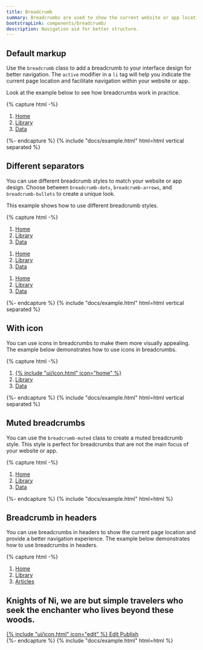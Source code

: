 ```yaml
---
title: Breadcrumb
summary: Breadcrumbs are used to show the current website or app location and reduce the number of actions users have to take. Thanks to breadcrumbs, they can easily navigate within the website hierarchy and better understand its structure.
bootstrapLink: components/breadcrumb/
description: Navigation aid for better structure.
---
```


## Default markup

Use the `breadcrumb` class to add a breadcrumb to your interface design for better navigation. The `active` modifier in a `li` tag will help you indicate the current page location and facilitate navigation within your website or app.

Look at the example below to see how breadcrumbs work in practice.

{% capture html -%}
<ol class="breadcrumb">
  <li class="breadcrumb-item">
    <a href="#">Home</a>
  </li>
  <li class="breadcrumb-item">
    <a href="#">Library</a>
  </li>
  <li class="breadcrumb-item active">
    <a href="#">Data</a>
  </li>
</ol>
{%- endcapture %}
{% include "docs/example.html" html=html vertical separated %}

## Different separators

You can use different breadcrumb styles to match your website or app design. Choose between `breadcrumb-dots`, `breadcrumb-arrows`, and `breadcrumb-bullets` to create a unique look.

This example shows how to use different breadcrumb styles.

{% capture html -%}
<ol class="breadcrumb breadcrumb-dots">
  <li class="breadcrumb-item">
    <a href="#">Home</a>
  </li>
  <li class="breadcrumb-item">
    <a href="#">Library</a>
  </li>
  <li class="breadcrumb-item active">
    <a href="#">Data</a>
  </li>
</ol>
<ol class="breadcrumb breadcrumb-arrows">
  <li class="breadcrumb-item">
    <a href="#">Home</a>
  </li>
  <li class="breadcrumb-item">
    <a href="#">Library</a>
  </li>
  <li class="breadcrumb-item active">
    <a href="#">Data</a>
  </li>
</ol>
<ol class="breadcrumb breadcrumb-bullets">
  <li class="breadcrumb-item">
    <a href="#">Home</a>
  </li>
  <li class="breadcrumb-item">
    <a href="#">Library</a>
  </li>
  <li class="breadcrumb-item active">
    <a href="#">Data</a>
  </li>
</ol>
{%- endcapture %}
{% include "docs/example.html" html=html vertical separated %}

## With icon

You can use icons in breadcrumbs to make them more visually appealing. The example below demonstrates how to use icons in breadcrumbs.

{% capture html -%}
<ol class="breadcrumb">
  <li class="breadcrumb-item">
    <a href="#">
	 	{% include "ui/icon.html" icon="home" %}
    </a>
  </li>
  <li class="breadcrumb-item">
    <a href="#">Library</a>
  </li>
  <li class="breadcrumb-item active">
    <a href="#">Data</a>
  </li>
</ol>
{%- endcapture %}
{% include "docs/example.html" html=html vertical separated %}

## Muted breadcrumbs

You can use the `breadcrumb-muted` class to create a muted breadcrumb style. This style is perfect for breadcrumbs that are not the main focus of your website or app.

{% capture html -%}
<nav aria-label="breadcrumb">
  <ol class="breadcrumb breadcrumb-muted">
    <li class="breadcrumb-item">
      <a href="#">Home</a>
    </li>
    <li class="breadcrumb-item">
      <a href="#">Library</a>
    </li>
    <li class="breadcrumb-item active">
      <a href="#">Data</a>
    </li>
  </ol>
</nav>
{%- endcapture %}
{% include "docs/example.html" html=html %}

## Breadcrumb in headers

You can use breadcrumbs in headers to show the current page location and provide a better navigation experience. The example below demonstrates how to use breadcrumbs in headers.

{% capture html -%}
<div class="page-header">
  <div class="row align-items-center mw-100">
    <div class="col">
      <div class="mb-1">
        <ol class="breadcrumb">
          <li class="breadcrumb-item">
            <a href="#">Home</a>
          </li>
          <li class="breadcrumb-item">
            <a href="#">Library</a>
          </li>
          <li class="breadcrumb-item active">
            <a href="#">Articles</a>
          </li>
        </ol>
      </div>
      <h2 class="page-title">
        <span class="text-truncate"
          >Knights of Ni, we are but simple travelers who seek the enchanter who lives beyond these
          woods.</span
        >
      </h2>
    </div>
    <div class="col-auto">
      <div class="btn-list">
        <a href="#" class="btn d-none d-md-inline-flex">
          {% include "ui/icon.html" icon="edit" %}
          Edit
        </a>
        <a href="#" class="btn btn-primary">Publish</a>
      </div>
    </div>
  </div>
</div>
{%- endcapture %}
{% include "docs/example.html" html=html %}

